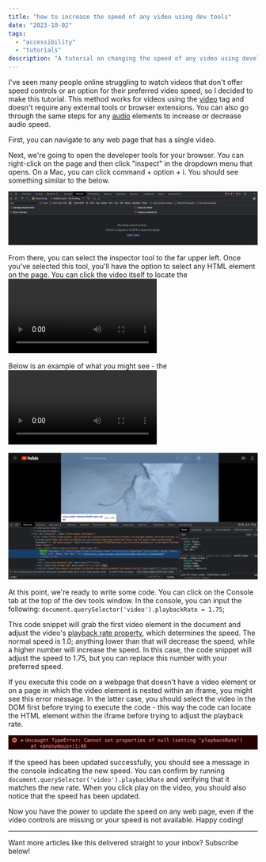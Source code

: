 ```yaml
---
title: "how to increase the speed of any video using dev tools"
date: "2023-10-02"
tags:
  - "accessibility"
  - "tutorials"
description: "A tutorial on changing the speed of any video using developer tools."
---
```


I've seen many people online struggling to watch videos that don't offer speed controls or an option for their preferred video speed, so I decided to make this tutorial. This method works for videos using the [video](https://developer.mozilla.org/en-US/docs/Web/HTML/Element/video) tag and doesn't require any external tools or browser extensions. You can also go through the same steps for any [audio](https://developer.mozilla.org/en-US/docs/Web/HTML/Element/audio) elements to increase or decrease audio speed.

First, you can navigate to any web page that has a single video.

Next, we're going to open the developer tools for your browser. You can right-click on the page and then click "inspect" in the dropdown menu that opens. On a Mac, you can click command + option + i. You should see something similar to the below.

![Developer tools open on the network tab. No network activity has been detected yet. ](images/Screen-Shot-2023-10-02-at-1.30.55-PM-1024x219.png)

From there, you can select the inspector tool to the far upper left. Once you've selected this tool, you'll have the option to select any HTML element on the page. You can click the video itself to locate the <video> tag in the document, which should open up the Elements section. Alternatively, you can click on the "Elements" tab at the top of the dev tools window, then use command + f or the search bar to search for some variation of "<video" (minus the quotation marks).

Below is an example of what you might see - the <video> element in the HTML is highlighted, as well as that element on the Youtube video itself.

![A Youtube page with the dev tools window open at the bottom of the page. The video on the page is highlighted at the top of the page and at the bottom in the HTML. ](images/Screen-Shot-2023-10-02-at-1.34.53-PM-1024x519.png)

At this point, we're ready to write some code. You can click on the Console tab at the top of the dev tools window. In the console, you can input the following:
`document.querySelector('video').playbackRate = 1.75`;

This code snippet will grab the first video element in the document and adjust the video's [playback rate property](https://developer.mozilla.org/en-US/docs/Web/API/HTMLMediaElement/playbackRate), which determines the speed. The normal speed is 1.0; anything lower than that will decrease the speed, while a higher number will increase the speed. In this case, the code snippet will adjust the speed to 1.75, but you can replace this number with your preferred speed.

If you execute this code on a webpage that doesn't have a video element or on a page in which the video element is nested within an iframe, you might see this error message. In the latter case, you should select the video in the DOM first before trying to execute the code - this way the code can locate the HTML element within the iframe before trying to adjust the playback rate.

![Error message that reads "Uncaught TypeError: Cannot set properties of null (setting 'playbackRate') at <anonymous>1:46"](images/Screen-Shot-2023-10-02-at-1.37.50-PM-1024x58.png)

If the speed has been updated successfully, you should see a message in the console indicating the new speed. You can confirm by running `document.querySelector('video').playbackRate` and verifying that it matches the new rate. When you click play on the video, you should also notice that the speed has been updated.

Now you have the power to update the speed on any web page, even if the video controls are missing or your speed is not available. Happy coding!

* * *

Want more articles like this delivered straight to your inbox? Subscribe below!
